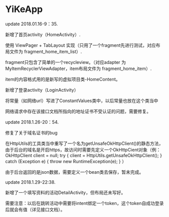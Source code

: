 # YiKeApp

update 2018.01.16-9：35.  

新增了首页activity（HomeActivity）. 	

使用 ViewPager + TabLayout 实现（只用了一个fragment先进行测试，对应布局文件为 fragment_home_item_list）. 	

fragment只包含了简单的一个recycleview。（对应adapter 为 MyItemRecyclerViewAdapter，item布局文件为 fragment_home_item）. 	

item的内容格式用的是新写的虚拟项目类-HomeContent。 



新增了登录activity（LoginActivity）

将常量（如网络url）写进了ConstantValues类中，以后常量也放在这个类当中

网络请求中存在该接口文档所指向的地址证书不受认证的问题，需要修复。


update 2018.1.26-20：54.

修复了关于域名证书的bug

在HttpUtils的工具类当中重写了一个名为getUnsafeOkHttpClient()的静态方法，由于后台的域名是开启https，故访问时需要先定义一个OkHttpCient对象（例：OkHttpClient client = null;
try {
  client = HttpUtils.getUnsafeOkHttpClient();
  } catch (Exception e) {
    throw new RuntimeException(e);
  }
）

由于后台返回的是json数据，需要定义一个bean类去保存，暂未完成。

update 2018.1.29-22:38.

新增了一个填写资料的活动DetailActivity，但布局还未写好。

需要注意：以后在跳转活动中需要将intent绑定一个token，这个token自成功登录后就会有值（详见接口文档）。
